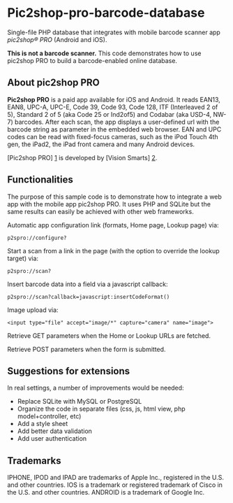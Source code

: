 Pic2shop-pro-barcode-database
=============================

Single-file PHP database that integrates with mobile barcode scanner app *pic2shop® PRO* (Android and iOS).

**This is not a barcode scanner.** This code demonstrates how to use pic2shop PRO to build a barcode-enabled online database.

About pic2shop PRO
------------------

**Pic2shop PRO** is a paid app available for iOS and Android.  It reads EAN13, EAN8, UPC-A, UPC-E, Code 39, Code 93, Code 128, ITF (Interleaved 2 of 5), Standard 2 of 5 (aka Code 25 or Ind2of5) and Codabar (aka USD-4, NW-7) barcodes. After each scan, the app displays a user-defined url with the barcode string as parameter in the embedded web browser. EAN and UPC codes can be read with fixed-focus cameras, such as the iPod Touch 4th gen, the iPad2, the iPad front camera and many Android devices.

[Pic2shop PRO] [1] is developed by [Vision Smarts] [2].

Functionalities
---------------

The purpose of this sample code is to demonstrate how to integrate a web app with the mobile app pic2shop PRO. It uses PHP and SQLite but the same results can easily be achieved with other web frameworks.

Automatic app configuration link (formats, Home page, Lookup page) via: 
	
	p2spro://configure?

Start a scan from a link in the page (with the option to override the lookup target) via:

	p2spro://scan?

Insert barcode data into a field via a javascript callback:

	p2spro://scan?callback=javascript:insertCodeFormat()

Image upload via:

	<input type="file" accept="image/*" capture="camera" name="image">

Retrieve GET parameters when the Home or Lookup URLs are fetched.

Retrieve POST parameters when the form is submitted.

Suggestions for extensions
--------------------------

In real settings, a number of improvements would be needed:

* Replace SQLite with MySQL or PostgreSQL
* Organize the code in separate files (css, js, html view, php model+controller, etc)
* Add a style sheet
* Add better data validation
* Add user authentication

Trademarks
----------

IPHONE, IPOD and IPAD are trademarks of Apple Inc., registered in the U.S. and other countries. 
IOS is a trademark or registered trademark of Cisco in the U.S. and other countries. 
ANDROID is a trademark of Google Inc. 


[1]: http://www.pic2shop.com/pro_version.html "pic2shop PRO"
[2]: http://www.visionsmarts.com              "Vision Smarts"
